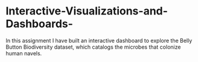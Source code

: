 # Interactive-Visualizations-and-Dashboards-
In this assignment I have built an interactive dashboard to explore the Belly Button Biodiversity dataset, which catalogs the microbes that colonize human navels.
